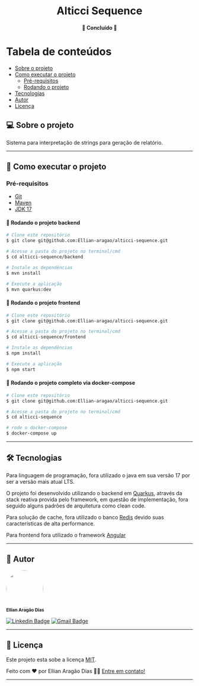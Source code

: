<h1 align="center">
  Alticci Sequence
</h1>

<h4 align="center">
	🚧 Concluído 🚧
</h4>

Tabela de conteúdos
=================

* [Sobre o projeto](#-sobre-o-projeto)
* [Como executar o projeto](#-como-executar-o-projeto)
    * [Pré-requisitos](#pré-requisitos)
    * [Rodando o projeto](#-rodando-o-projeto)
* [Tecnologias](#-tecnologias)
* [Autor](#-autor)
* [Licença](#-licença)


## 💻 Sobre o projeto

Sistema para interpretação de strings para geração de relatório.

---

## 🚀 Como executar o projeto

### Pré-requisitos

- [Git](https://git-scm.com/downloads)
- [Maven](https://maven.apache.org/)
- [JDK 17](https://adoptium.net/)

#### 🎲 Rodando o projeto backend

```bash
# Clone este repositório
$ git clone git@github.com:Ellian-aragao/alticci-sequence.git

# Acesse a pasta do projeto no terminal/cmd
$ cd alticci-sequence/backend

# Instale as dependências
$ mvn install

# Execute a aplicação
$ mvn quarkus:dev

```

#### 🎲 Rodando o projeto frontend

```bash
# Clone este repositório
$ git clone git@github.com:Ellian-aragao/alticci-sequence.git

# Acesse a pasta do projeto no terminal/cmd
$ cd alticci-sequence/frontend

# Instale as dependências
$ npm install

# Execute a aplicação
$ npm start

```

#### 🎲 Rodando o projeto completo via docker-compose

```bash
# Clone este repositório
$ git clone git@github.com:Ellian-aragao/alticci-sequence.git

# Acesse a pasta do projeto no terminal/cmd
$ cd alticci-sequence

# rode o docker-compose
$ docker-compose up


```


---

## 🛠 Tecnologias

Para linguagem de programação, fora utilizado o java em sua versão 17 por ser a
versão mais atual LTS.

O projeto foi desenvolvido utilizando o backend em [Quarkus](https://quarkus.io/),
através da stack reativa provida pelo framework, em questão de implementação,
fora seguido alguns padrões de arquitetura como clean code.

Para solução de cache, fora utilizado o banco [Redis](https://redis.io/) devido
suas características de alta performance.

Para frontend fora utilizado o framework [Angular](https://angular.io/)

---

## 🦸 Autor


 <img style="border-radius: 50%;" src="https://avatars1.githubusercontent.com/u/52057913?s=400&u=222dffcab5586f0eb4efcbff06caa868450f6b8a&v=4" width="100px;" alt=""/>
 <br />
 <a><sub><b>Ellian Aragão Dias</b></sub></a>
 <br />
 
[![Linkedin Badge](https://img.shields.io/badge/-Ellian-blue?style=flat-square&logo=Linkedin&logoColor=white&link=https://www.linkedin.com/in/ellian-arag%C3%A3o-dias-22192a159/)](https://www.linkedin.com/in/ellian-arag%C3%A3o-dias-22192a159/)
[![Gmail Badge](https://img.shields.io/badge/-ellian.aragao@gmail.com-c14438?style=flat-square&logo=Gmail&logoColor=white&link=mailto:ellian.aragao@gmail.com)](mailto:ellian.aragao@gmail.com)

---

## 📝 Licença

Este projeto esta sobe a licença [MIT](./LICENSE).

Feito com ❤️ por Ellian Aragão Dias 👋🏽 [Entre em contato!](https://www.linkedin.com/in/ellian-arag%C3%A3o-dias-22192a159/)

---